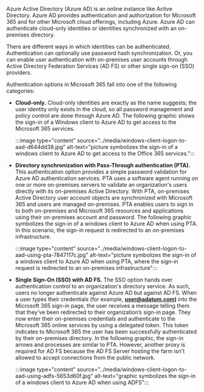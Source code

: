 Azure Active Directory (Azure AD) is an online instance like Active Directory. Azure AD provides authentication and authorization for Microsoft 365 and for other Microsoft cloud offerings, including Azure. Azure AD can authenticate cloud-only identities or identities synchronized with an on-premises directory.

There are different ways in which identities can be authenticated. Authentication can optionally use password hash synchronization. Or, you can enable user authentication with on-premises user accounts through Active Directory Federation Services (AD FS) or other single sign-on (SSO) providers.

Authentication options in Microsoft 365 fall into one of the following categories:

 -  **Cloud-only.** Cloud-only identities are exactly as the name suggests; the user identity only exists in the cloud, so all password management and policy control are done through Azure AD. The following graphic shows the sign-in of a Windows client to Azure AD to get access to the Microsoft 365 services.

    :::image type="content" source="../media/windows-client-logon-to-aad-d644dd38.jpg" alt-text="picture symbolizes the sign-in of a windows client to Azure AD to get access to the Office 365 services.":::


 -  **Directory synchronization with Pass-Through authentication (PTA).** This authentication option provides a simple password validation for Azure AD authentication services. PTA uses a software agent running on one or more on-premises servers to validate an organization's users directly with its on-premises Active Directory. With PTA, on-premises Active Directory user account objects are synchronized with Microsoft 365 and users are managed on-premises. PTA enables users to sign in to both on-premises and Microsoft 365 resources and applications using their on-premises account and password. The following graphic symbolizes the sign-in of a windows client to Azure AD when using PTA. In this scenario, the sign-in request is redirected to an on-premises infrastructure.

    :::image type="content" source="../media/windows-client-logon-to-aad-using-pta-7847117c.jpg" alt-text="picture symbolizes the sign-in of a windows client to Azure AD when using PTA, where the sign-in request is redirected to an on-premises infrastructure":::


 -  **Single Sign-On (SSO) with AD FS.** The SSO option hands over authentication control to an organization's directory service. As such, users no longer authenticate against Azure AD but against AD FS. When a user types their credentials (for example, **user@adatum.com)** into the Microsoft 365 sign-in page, the user receives a message telling them that they've been redirected to their organization’s sign-in page. They now enter their on-premises credentials and authenticate to the Microsoft 365 online services by using a delegated token. This token indicates to Microsoft 365 the user has been successfully authenticated by their on-premises directory. In the following graphic, the sign-in arrows and processes are similar to PTA. However, another proxy is required for AD FS because the AD FS Server hosting the farm isn't allowed to accept connections from the public network.

    :::image type="content" source="../media/windows-client-logon-to-aad-using-adfs-5653d60f.jpg" alt-text="graphic symbolizes the sign-in of a windows client to Azure AD when using ADFS":::
